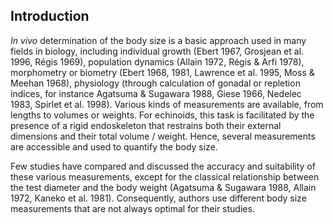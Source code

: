 ## Introduction

<!-- TODO: format bibliographic references correctly -->

*In vivo* determination of the body size is a basic approach used in many fields in biology, including individual growth (Ebert 1967, Grosjean et al. 1996, Régis 1969), population dynamics (Allain 1972, Régis & Arfi 1978), morphometry or biometry (Ebert 1968, 1981, Lawrence et al. 1995, Moss & Meehan 1968), physiology (through calculation of gonadal or repletion indices, for instance Agatsuma & Sugawara 1988, Giese 1966, Nedelec 1983, Spirlet et al. 1998). Various kinds of measurements are available, from lengths to volumes or weights. For echinoids, this task is facilitated by the presence of a rigid endoskeleton that restrains both their external dimensions and their total volume / weight. Hence, several measurements are accessible and used to quantify the body size.

Few studies have compared and discussed the accuracy and suitability of these various measurements, except for the classical relationship between the test diameter and the body weight (Agatsuma & Sugawara 1988, Allain 1972, Kaneko et al. 1981). Consequently, authors use different body size measurements that are not always optimal for their studies.
